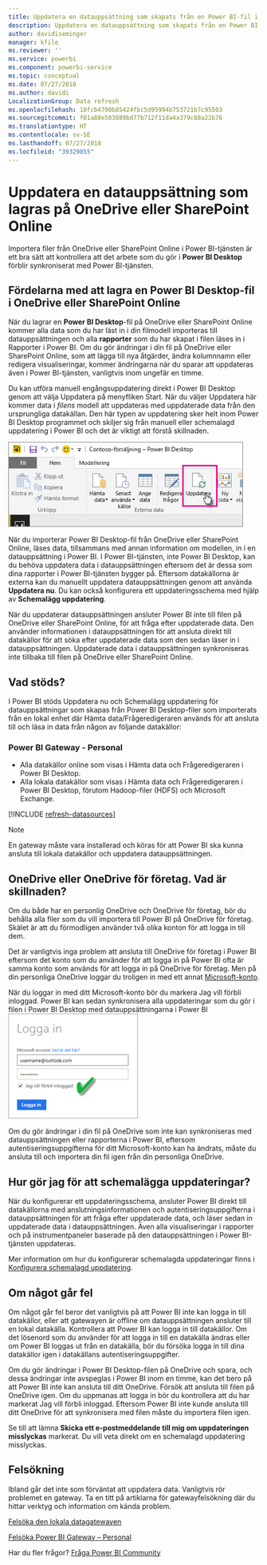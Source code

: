 ```yaml
---
title: Uppdatera en datauppsättning som skapats från en Power BI-fil i OneDrive eller SharePoint Online
description: Uppdatera en datauppsättning som skapats från en Power BI Desktop-fil i OneDrive eller SharePoint Online
author: davidiseminger
manager: kfile
ms.reviewer: ''
ms.service: powerbi
ms.component: powerbi-service
ms.topic: conceptual
ms.date: 07/27/2018
ms.author: davidi
LocalizationGroup: Data refresh
ms.openlocfilehash: 10fcb4790b85424fbc5d95994b753721b7c95503
ms.sourcegitcommit: f01a88e583889bd77b712f11da4a379c88a22b76
ms.translationtype: HT
ms.contentlocale: sv-SE
ms.lasthandoff: 07/27/2018
ms.locfileid: "39329855"
---
```

# <a name="refresh-a-dataset-stored-on-onedrive-or-sharepoint-online"></a>Uppdatera en datauppsättning som lagras på OneDrive eller SharePoint Online
Importera filer från OneDrive eller SharePoint Online i Power BI-tjänsten är ett bra sätt att kontrollera att det arbete som du gör i **Power BI Desktop** förblir synkroniserat med Power BI-tjänsten.

## <a name="advantages-of-storing-a-power-bi-desktop-file-on-onedrive-or-sharepoint-online"></a>Fördelarna med att lagra en Power BI Desktop-fil i OneDrive eller SharePoint Online
När du lagrar en **Power BI Desktop**-fil på OneDrive eller SharePoint Online kommer alla data som du har läst in i din filmodell importeras till datauppsättningen och alla **rapporter** som du har skapat i filen läses in i Rapporter i Power BI. Om du gör ändringar i din fil på OneDrive eller SharePoint Online, som att lägga till nya åtgärder, ändra kolumnnamn eller redigera visualiseringar, kommer ändringarna när du sparar att uppdateras även i Power BI-tjänsten, vanligtvis inom ungefär en timme.

Du kan utföra manuell engångsuppdatering direkt i Power BI Desktop genom att välja Uppdatera på menyfliken Start. När du väljer Uppdatera här kommer data i *filens* modell att uppdateras med uppdaterade data från den ursprungliga datakällan. Den här typen av uppdatering sker helt inom Power BI Desktop programmet och skiljer sig från manuell eller schemalagd uppdatering i Power BI och det är viktigt att förstå skillnaden.

![](media/refresh-desktop-file-onedrive/pbix-refresh.png)

När du importerar Power BI Desktop-fil från OneDrive eller SharePoint Online, läses data, tillsammans med annan information om modellen, in i en datauppsättning i Power BI. I Power BI-tjänsten, inte Power BI Desktop, kan du behöva uppdatera data i datauppsättningen eftersom det är dessa som dina rapporter i Power BI-tjänsten bygger på. Eftersom datakällorna är externa kan du manuellt uppdatera datauppsättningen genom att använda **Uppdatera nu**. Du kan också konfigurera ett uppdateringsschema med hjälp av **Schemalägg uppdatering**.

När du uppdaterar datauppsättningen ansluter Power BI inte till filen på OneDrive eller SharePoint Online, för att fråga efter uppdaterade data. Den använder informationen i datauppsättningen för att ansluta direkt till datakällor för att söka efter uppdaterade data som den sedan läser in i datauppsättningen. Uppdaterade data i datauppsättningen synkroniseras inte tillbaka till filen på OneDrive eller SharePoint Online.

## <a name="whats-supported"></a>Vad stöds?
I Power BI stöds Uppdatera nu och Schemalägg uppdatering för datauppsättningar som skapas från Power BI Desktop-filer som importerats från en lokal enhet där Hämta data/Frågeredigeraren används för att ansluta till och läsa in data från någon av följande datakällor:

### <a name="power-bi-gateway---personal"></a>Power BI Gateway - Personal
* Alla datakällor online som visas i Hämta data och Frågeredigeraren i Power BI Desktop.
* Alla lokala datakällor som visas i Hämta data och Frågeredigeraren i Power BI Desktop, förutom Hadoop-filer (HDFS) och Microsoft Exchange.

<!-- Refresh Data sources-->
[!INCLUDE [refresh-datasources](./includes/refresh-datasources.md)]

> [!NOTE]
> En gateway måste vara installerad och köras för att Power BI ska kunna ansluta till lokala datakällor och uppdatera datauppsättningen.
> 
> 

## <a name="onedrive-or-onedrive-for-business-whats-the-difference"></a>OneDrive eller OneDrive för företag. Vad är skillnaden?
Om du både har en personlig OneDrive och OneDrive för företag, bör du behålla alla filer som du vill importera till Power BI på OneDrive för företag. Skälet är att du förmodligen använder två olika konton för att logga in till dem.

Det är vanligtvis inga problem att ansluta till OneDrive för företag i Power BI eftersom det konto som du använder för att logga in på Power BI ofta är samma konto som används för att logga in på OneDrive för företag. Men på din personliga OneDrive loggar du troligen in med ett annat [Microsoft-konto](https://account.microsoft.com).

När du loggar in med ditt Microsoft-konto bör du markera Jag vill förbli inloggad. Power BI kan sedan synkronisera alla uppdateringar som du gör i filen i Power BI Desktop med datauppsättningarna i Power BI  
    ![](media/refresh-desktop-file-onedrive/refresh_signin_keepmesignedin.png)

Om du gör ändringar i din fil på OneDrive som inte kan synkroniseras med datauppsättningen eller rapporterna i Power BI, eftersom autentiseringsuppgifterna för ditt Microsoft-konto kan ha ändrats, måste du ansluta till och importera din fil igen från din personliga OneDrive.

## <a name="how-do-i-schedule-refresh"></a>Hur gör jag för att schemalägga uppdateringar?
När du konfigurerar ett uppdateringsschema, ansluter Power BI direkt till datakällorna med anslutningsinformationen och autentiseringsuppgifterna i datauppsättningen för att fråga efter uppdaterade data, och läser sedan in uppdaterade data i datauppsättningen. Även alla visualiseringar i rapporter och på instrumentpaneler baserade på den datauppsättningen i Power BI-tjänsten uppdateras.

Mer information om hur du konfigurerar schemalagda uppdateringar finns i [Konfigurera schemalagd uppdatering](refresh-scheduled-refresh.md).

## <a name="when-things-go-wrong"></a>Om något går fel
Om något går fel beror det vanligtvis på att Power BI inte kan logga in till datakällor, eller att gatewayen är offline om datauppsättningen ansluter till en lokal datakälla. Kontrollera att Power BI kan logga in till datakällor. Om det lösenord som du använder för att logga in till en datakälla ändras eller om Power BI loggas ut från en datakälla, bör du försöka logga in till dina datakällor igen i datakällans autentiseringsuppgifter.

Om du gör ändringar i Power BI Desktop-filen på OneDrive och spara, och dessa ändringar inte avspeglas i Power BI inom en timme, kan det bero på att Power BI inte kan ansluta till ditt OneDrive. Försök att ansluta till filen på OneDrive igen. Om du uppmanas att logga in bör du kontrollera att du har markerat Jag vill förbli inloggad. Eftersom Power BI inte kunde ansluta till ditt OneDrive för att synkronisera med filen måste du importera filen igen.

Se till att lämna **Skicka ett e-postmeddelande till mig om uppdateringen misslyckas** markerat. Du vill veta direkt om en schemalagd uppdatering misslyckas.

## <a name="troubleshooting"></a>Felsökning
Ibland går det inte som förväntat att uppdatera data. Vanligtvis rör problemet en gateway. Ta en titt på artiklarna för gatewayfelsökning där du hittar verktyg och information om kända problem.

[Felsöka den lokala datagatewayen](service-gateway-onprem-tshoot.md)

[Felsöka Power BI Gateway – Personal](service-admin-troubleshooting-power-bi-personal-gateway.md)

Har du fler frågor? [Fråga Power BI Community](http://community.powerbi.com/)


